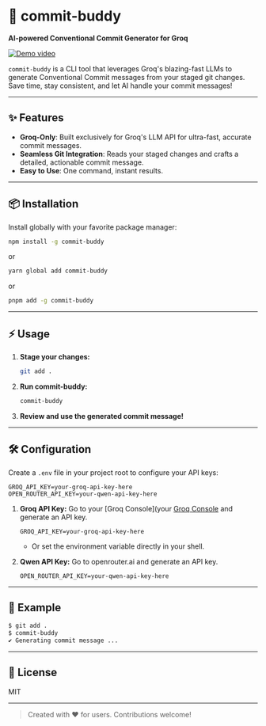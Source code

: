 # 🚀 commit-buddy

**AI-powered Conventional Commit Generator for Groq**

[![Demo video](./assets/demo.gif)](./assets/demo.gif)

`commit-buddy` is a CLI tool that leverages Groq's blazing-fast LLMs to generate Conventional Commit messages from your staged git changes. Save time, stay consistent, and let AI handle your commit messages!

---

## ✨ Features

- **Groq-Only**: Built exclusively for Groq's LLM API for ultra-fast, accurate commit messages.
- **Seamless Git Integration**: Reads your staged changes and crafts a detailed, actionable commit message.
- **Easy to Use**: One command, instant results.

---

## 📦 Installation

Install globally with your favorite package manager:

```bash
npm install -g commit-buddy
```

or

```bash
yarn global add commit-buddy
```

or

```bash
pnpm add -g commit-buddy
```

---

## ⚡️ Usage

1. **Stage your changes:**
   ```bash
   git add .
   ```
2. **Run commit-buddy:**
   ```bash
   commit-buddy
   ```
3. **Review and use the generated commit message!**

---

## 🛠️ Configuration

Create a `.env` file in your project root to configure your API keys:

```env
GROQ_API_KEY=your-groq-api-key-here
OPEN_ROUTER_API_KEY=your-qwen-api-key-here
```

1. **Groq API Key:**
   Go to your [Groq Console](your [Groq Console](https://groq.com) and generate an API key.

   ```env
   GROQ_API_KEY=your-groq-api-key-here
   ```

   - Or set the environment variable directly in your shell.

2. **Qwen API Key:**
   Go to openrouter.ai and generate an API key.
   ```env
   OPEN_ROUTER_API_KEY=your-qwen-api-key-here
   ```

---

## 📝 Example

```bash
$ git add .
$ commit-buddy
✔️ Generating commit message ...

```

---

## 📄 License

MIT

---

> Created with ❤️ for users. Contributions welcome!
